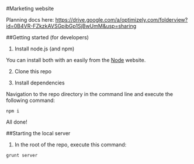 #Marketing website

Planning docs here: https://drive.google.com/a/optimizely.com/folderview?id=0B4VR-FZkzkAVSGpibGp1SjBwUmM&usp=sharing

##Getting started (for developers)

1. Install node.js (and npm)

You can install both with an easily from the [Node](http://nodejs.org/) website.

2. Clone this repo

3. Install dependencies

Navigation to the repo directory in the command line and execute the following command:

`npm i`

All done!

##Starting the local server

1. In the root of the repo, execute this command:

`grunt server`